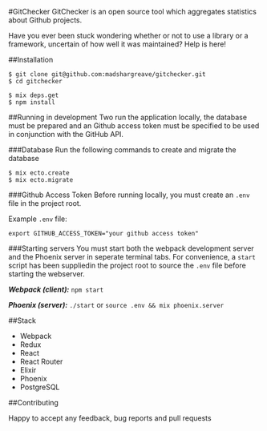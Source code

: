 #GitChecker
GitChecker is an open source tool which aggregates statistics about Github projects. 

Have you ever been stuck wondering whether or not to use a library or a framework, uncertain of how well it was maintained? Help is here!

##Installation
```
$ git clone git@github.com:madshargreave/gitchecker.git
$ cd gitchecker

$ mix deps.get
$ npm install

```

##Running in development
Two run the application locally, the database must be prepared and an Github access token must be specified to be used in conjunction with the GitHub API.

###Database
Run the following commands to create and migrate the database

```
$ mix ecto.create
$ mix ecto.migrate
```


###Github Access Token
Before running locally, you must create an `.env` file in the project root.

Example `.env` file:


```
export GITHUB_ACCESS_TOKEN="your github access token"

```

###Starting servers
You must start both the webpack development server and the Phoenix server in seperate terminal tabs. For convenience, a `start` script has been suppliedin the project root to source the `.env` file before starting the webserver.

***Webpack (client):*** 
`npm start`

***Phoenix (server):*** 
`./start` or `source .env && mix phoenix.server`

##Stack

* Webpack
* Redux
* React
* React Router
* Elixir
* Phoenix
* PostgreSQL

##Contributing

Happy to accept any feedback, bug reports and pull requests



